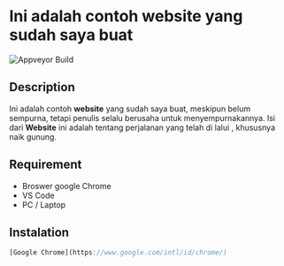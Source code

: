 # Ini adalah contoh website yang sudah saya buat 

![Appveyor Build]( https://img.shields.io/badge/On%20Process%20-8A2BE2)

## Description

Ini adalah contoh **website** yang sudah saya buat, meskipun belum sempurna, tetapi penulis selalu berusaha untuk menyempurnakannya. Isi dari **Website** ini adalah tentang perjalanan yang telah di lalui , khususnya naik gunung. 

## Requirement 

- Broswer google Chrome 
- VS Code 
- PC / Laptop

## Instalation 

```Javascript
[Google Chrome](https://www.google.com/intl/id/chrome/)

